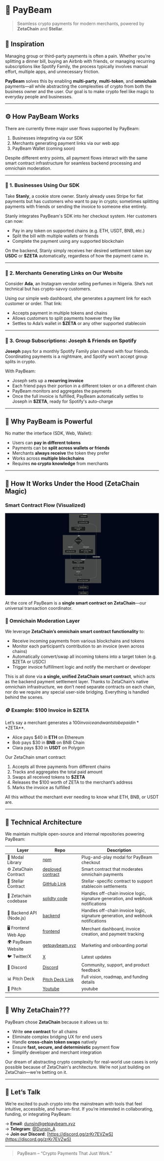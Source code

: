 # 💸 PayBeam

> Seamless crypto payments for modern merchants, powered by **ZetaChain** and **Stellar**.

## 🌟 Inspiration

Managing group or third-party payments is often a pain. Whether you're splitting a dinner bill, buying an Airbnb with friends, or managing recurring subscriptions like Spotify Family, the process typically involves manual effort, multiple apps, and unnecessary friction.

**PayBeam** solves this by enabling **multi-party**, **multi-token**, and **omnichain** payments—all while abstracting the complexities of crypto from both the business owner and the user. Our goal is to make crypto feel like magic to everyday people and businesses.

---

## ⚙️ How PayBeam Works

There are currently three major user flows supported by PayBeam:

1. Businesses integrating via our SDK
2. Merchants generating payment links via our web app
3. PayBeam Wallet (coming soon)

Despite different entry points, all payment flows interact with the same smart contract infrastructure for seamless backend processing and omnichain moderation.

---

### 🧩 1. Businesses Using Our SDK

Take **Stanly**, a cookie store owner. Stanly already uses Stripe for fiat payments but has customers who want to pay in crypto; sometimes splitting payments with friends or sending the invoice to someone else entirely.

Stanly integrates PayBeam's SDK into her checkout system. Her customers can now:

- Pay in any token on supported chains (e.g. ETH, USDT, BNB, etc.)
- Split the bill with multiple wallets or friends
- Complete the payment using any supported blockchain

On the backend, Stanly simply receives her desired settlement token say **USDC** or **$ZETA** automatically, regardless of how the payment came in.

---

### 🔗 2. Merchants Generating Links on Our Website

Consider **Ada**, an Instagram vendor selling perfumes in Nigeria. She’s not technical but has crypto-savvy customers.

Using our simple web dashboard, she generates a payment link for each customer or order. That link:

- Accepts payment in multiple tokens and chains
- Allows customers to split payments however they like
- Settles to Ada’s wallet in **$ZETA** or any other supported stablecoin

---

### 👥 3. Group Subscriptions: Joseph & Friends on Spotify

**Joseph** pays for a monthly Spotify Family plan shared with four friends. Coordinating payments is a nightmare, and Spotify won’t accept group splits in crypto.

With PayBeam:

- Joseph sets up a **recurring invoice**
- Each friend pays their portion in a different token or on a different chain
- PayBeam monitors and aggregates the payments
- Once the full invoice is fulfilled, PayBeam automatically settles to Joseph in **$ZETA**, ready for Spotify's auto-charge

---

## 🚀 Why PayBeam is Powerful

No matter the interface (SDK, Web, Wallet):

- Users can **pay in different tokens**
- Payments can be **split across wallets or friends**
- Merchants **always receive** the token they prefer
- Works across **multiple blockchains**
- Requires **no crypto knowledge** from merchants

---

## 🧠 How It Works Under the Hood (ZetaChain Magic)

### Smart Contract Flow (Visualized)
![payBeam](./mermaid-diagram.png)



At the core of PayBeam is a **single smart contract on ZetaChain**—our universal transaction coordinator.

### 🔄 Omnichain Moderation Layer

We leverage **ZetaChain’s omnichain smart contract functionality** to:

- Receive incoming payments from various blockchains and tokens
- Monitor each participant’s contribution to an invoice (even across chains)
- Automatically convert/swap all incoming tokens into a target token (e.g. $ZETA or USDC)
- Trigger invoice fulfillment logic and notify the merchant or developer

This is all done via **a single, unified ZetaChain smart contract**, which acts as the backend payment settlement layer. Thanks to ZetaChain’s native omnichain infrastructure, we don’t need separate contracts on each chain, nor do we require any special user-side bridging. Everything is handled behind the scenes.

### 🪙 Example: $100 Invoice in $ZETA

Let’s say a merchant generates a $100 invoice and wants to be paid in **$ZETA**.

- Alice pays $40 in **ETH** on Ethereum
- Bob pays $30 in **BNB** on BNB Chain
- Clara pays $30 in **USDT** on Polygon

Our ZetaChain smart contract:

1. Accepts all three payments from different chains
2. Tracks and aggregates the total paid amount
3. Swaps all received tokens to **$ZETA**
4. Releases the $100 worth of ZETA to the merchant’s address
5. Marks the invoice as fulfilled

All this without the merchant ever needing to know what ETH, BNB, or USDT are.


---

## 🧱 Technical Architecture

We maintain multiple open-source and internal repositories powering PayBeam:

| Layer | Repo | Description |
|------|------|-------------|
| 🔌 Modal Library | [npm](https://www.npmjs.com/package/paybeam-modal-library) | Plug-and-play modal for PayBeam checkout |
| ⚙️ ZetaChain Contract | [deployed contract](https://github.com/payBeam/payBeam-ZETA) | Smart contract that moderates omnichain payments |
| 🔗 Stellar Contract | [GitHub Link](https://github.com/payBeam/payBeam-soroban-contract) | Stellar-specific contract to support stablecoin settlements |
| 🧠 Zetachain codebase | [solidty code](https://github.com/backend) | Handles off-chain invoice logic, signature generation, and webhook notifications |
| 🧠 Backend API (Node.js) | [backend](https://github.com/backend) | Handles off-chain invoice logic, signature generation, and webhook notifications |
| 🖥️ Frontend Web App | [frontend](https://github.com/Paybeam) | Merchant dashboard, invoice creation, and payment tracking |
| 🌍 PayBeam Website | [getpaybeam.xyz](https://getpaybeam.xyz) | Marketing and onboarding portal |
| 🐦 Twitter/X | [X](https://x.com/paybeam_hq) | Latest updates |
| 💬 Discord | [Discord](https://discord.gg/zrKr7EVZwS) | Community, support, and product feedback |
| 📊 Pitch Deck | [Pitch Deck Link](https://www.canva.com/design/DAGem4zFsac/51pkjQd2S0MDsZRZb-j28w/edit?utm_content=DAGem4zFsac&utm_campaign=designshare&utm_medium=link2&utm_source=sharebutton) | Full vision, roadmap, and funding details |
| 💬 Pitch | [Youtube](https://youtu.be/bZA-xnepT4Y) | youtube |

---

## 🤝 Why ZetaChain???

PayBeam chose **ZetaChain** because it allows us to:

- Write **one contract** for all chains
- Eliminate complex bridging UX for end users
- Handle **cross-chain token swaps** natively
- Ensure **fast, secure, and deterministic** payment flow
- Simplify developer and merchant integration

Our dream of abstracting crypto complexity for real-world use cases is only possible because of ZetaChain's architecture. We’re not just building on ZetaChain—we’re betting on it.

---

## 👋 Let’s Talk

We’re excited to push crypto into the mainstream with tools that feel intuitive, accessible, and human-first. If you’re interested in collaborating, funding, or integrating PayBeam:

→ **Email**: dunsin@getpaybeam.xyz  
→ **Telegram**: [@Dunsin_A](https://web.telegram.org/k/#@Dunsin_A)  
→ **Join our Discord**: [https://discord.gg/zrKr7EVZwS](https://discord.gg/zrKr7EVZwS)

---

> PayBeam – “Crypto Payments That Just Work.”

